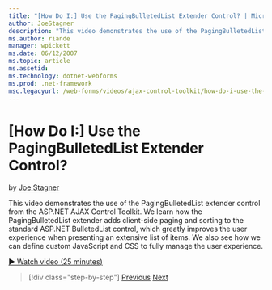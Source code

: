 ```yaml
---
title: "[How Do I:] Use the PagingBulletedList Extender Control? | Microsoft Docs"
author: JoeStagner
description: "This video demonstrates the use of the PagingBulletedList extender control from the ASP.NET AJAX Control Toolkit. We learn how the PagingBulletedList extende..."
ms.author: riande
manager: wpickett
ms.date: 06/12/2007
ms.topic: article
ms.assetid: 
ms.technology: dotnet-webforms
ms.prod: .net-framework
msc.legacyurl: /web-forms/videos/ajax-control-toolkit/how-do-i-use-the-pagingbulletedlist-extender-control
---
```

[How Do I:] Use the PagingBulletedList Extender Control?
====================
by [Joe Stagner](https://github.com/JoeStagner)

This video demonstrates the use of the PagingBulletedList extender control from the ASP.NET AJAX Control Toolkit. We learn how the PagingBulletedList extender adds client-side paging and sorting to the standard ASP.NET BulletedList control, which greatly improves the user experience when presenting an extensive list of items. We also see how we can define custom JavaScript and CSS to fully manage the user experience.

[&#9654; Watch video (25 minutes)](https://channel9.msdn.com/Blogs/ASP-NET-Site-Videos/how-do-i-use-the-pagingbulletedlist-extender-control)

>[!div class="step-by-step"] [Previous](how-do-i-use-the-aspnet-ajax-listsearch-extender.md) [Next](how-do-i-use-the-numericupdown-extender-control.md)